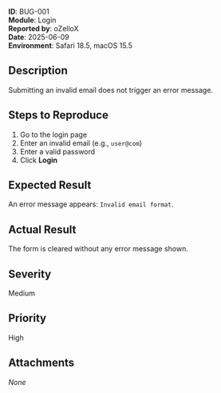 **ID**: BUG-001  
**Module**: Login  
**Reported by**: oZelloX  
**Date**: 2025-06-09  
**Environment**: Safari 18.5, macOS 15.5

## Description

Submitting an invalid email does not trigger an error message.

## Steps to Reproduce

1. Go to the login page  
2. Enter an invalid email (e.g., `user@com`)  
3. Enter a valid password  
4. Click **Login**

## Expected Result

An error message appears: `Invalid email format`.

## Actual Result

The form is cleared without any error message shown.

## Severity

Medium

## Priority

High

## Attachments

_None_
